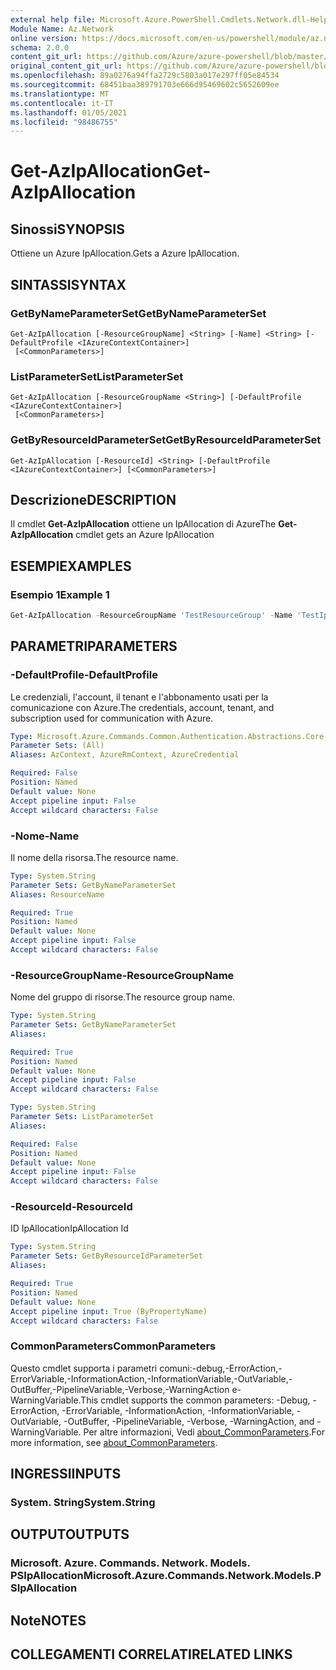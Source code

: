 ```yaml
---
external help file: Microsoft.Azure.PowerShell.Cmdlets.Network.dll-Help.xml
Module Name: Az.Network
online version: https://docs.microsoft.com/en-us/powershell/module/az.network/get-azipallocation
schema: 2.0.0
content_git_url: https://github.com/Azure/azure-powershell/blob/master/src/Network/Network/help/Get-AzIpAllocation.md
original_content_git_url: https://github.com/Azure/azure-powershell/blob/master/src/Network/Network/help/Get-AzIpAllocation.md
ms.openlocfilehash: 89a0276a94ffa2729c5803a017e297ff05e84534
ms.sourcegitcommit: 68451baa389791703e666d95469602c5652609ee
ms.translationtype: MT
ms.contentlocale: it-IT
ms.lasthandoff: 01/05/2021
ms.locfileid: "98486755"
---
```

# <span data-ttu-id="eb7cb-101">Get-AzIpAllocation</span><span class="sxs-lookup"><span data-stu-id="eb7cb-101">Get-AzIpAllocation</span></span>

## <span data-ttu-id="eb7cb-102">Sinossi</span><span class="sxs-lookup"><span data-stu-id="eb7cb-102">SYNOPSIS</span></span>
<span data-ttu-id="eb7cb-103">Ottiene un Azure IpAllocation.</span><span class="sxs-lookup"><span data-stu-id="eb7cb-103">Gets a Azure IpAllocation.</span></span>

## <span data-ttu-id="eb7cb-104">SINTASSI</span><span class="sxs-lookup"><span data-stu-id="eb7cb-104">SYNTAX</span></span>

### <span data-ttu-id="eb7cb-105">GetByNameParameterSet</span><span class="sxs-lookup"><span data-stu-id="eb7cb-105">GetByNameParameterSet</span></span>
```
Get-AzIpAllocation [-ResourceGroupName] <String> [-Name] <String> [-DefaultProfile <IAzureContextContainer>]
 [<CommonParameters>]
```

### <span data-ttu-id="eb7cb-106">ListParameterSet</span><span class="sxs-lookup"><span data-stu-id="eb7cb-106">ListParameterSet</span></span>
```
Get-AzIpAllocation [-ResourceGroupName <String>] [-DefaultProfile <IAzureContextContainer>]
 [<CommonParameters>]
```

### <span data-ttu-id="eb7cb-107">GetByResourceIdParameterSet</span><span class="sxs-lookup"><span data-stu-id="eb7cb-107">GetByResourceIdParameterSet</span></span>
```
Get-AzIpAllocation [-ResourceId] <String> [-DefaultProfile <IAzureContextContainer>] [<CommonParameters>]
```

## <span data-ttu-id="eb7cb-108">Descrizione</span><span class="sxs-lookup"><span data-stu-id="eb7cb-108">DESCRIPTION</span></span>
<span data-ttu-id="eb7cb-109">Il cmdlet **Get-AzIpAllocation** ottiene un IpAllocation di Azure</span><span class="sxs-lookup"><span data-stu-id="eb7cb-109">The **Get-AzIpAllocation** cmdlet gets an Azure IpAllocation</span></span>

## <span data-ttu-id="eb7cb-110">ESEMPI</span><span class="sxs-lookup"><span data-stu-id="eb7cb-110">EXAMPLES</span></span>

### <span data-ttu-id="eb7cb-111">Esempio 1</span><span class="sxs-lookup"><span data-stu-id="eb7cb-111">Example 1</span></span>
```powershell
Get-AzIpAllocation -ResourceGroupName 'TestResourceGroup' -Name 'TestIpAllocation'
```

## <span data-ttu-id="eb7cb-112">PARAMETRI</span><span class="sxs-lookup"><span data-stu-id="eb7cb-112">PARAMETERS</span></span>

### <span data-ttu-id="eb7cb-113">-DefaultProfile</span><span class="sxs-lookup"><span data-stu-id="eb7cb-113">-DefaultProfile</span></span>
<span data-ttu-id="eb7cb-114">Le credenziali, l'account, il tenant e l'abbonamento usati per la comunicazione con Azure.</span><span class="sxs-lookup"><span data-stu-id="eb7cb-114">The credentials, account, tenant, and subscription used for communication with Azure.</span></span>

```yaml
Type: Microsoft.Azure.Commands.Common.Authentication.Abstractions.Core.IAzureContextContainer
Parameter Sets: (All)
Aliases: AzContext, AzureRmContext, AzureCredential

Required: False
Position: Named
Default value: None
Accept pipeline input: False
Accept wildcard characters: False
```

### <span data-ttu-id="eb7cb-115">-Nome</span><span class="sxs-lookup"><span data-stu-id="eb7cb-115">-Name</span></span>
<span data-ttu-id="eb7cb-116">Il nome della risorsa.</span><span class="sxs-lookup"><span data-stu-id="eb7cb-116">The resource name.</span></span>

```yaml
Type: System.String
Parameter Sets: GetByNameParameterSet
Aliases: ResourceName

Required: True
Position: Named
Default value: None
Accept pipeline input: False
Accept wildcard characters: False
```

### <span data-ttu-id="eb7cb-117">-ResourceGroupName</span><span class="sxs-lookup"><span data-stu-id="eb7cb-117">-ResourceGroupName</span></span>
<span data-ttu-id="eb7cb-118">Nome del gruppo di risorse.</span><span class="sxs-lookup"><span data-stu-id="eb7cb-118">The resource group name.</span></span>

```yaml
Type: System.String
Parameter Sets: GetByNameParameterSet
Aliases:

Required: True
Position: Named
Default value: None
Accept pipeline input: False
Accept wildcard characters: False
```

```yaml
Type: System.String
Parameter Sets: ListParameterSet
Aliases:

Required: False
Position: Named
Default value: None
Accept pipeline input: False
Accept wildcard characters: False
```

### <span data-ttu-id="eb7cb-119">-ResourceId</span><span class="sxs-lookup"><span data-stu-id="eb7cb-119">-ResourceId</span></span>
<span data-ttu-id="eb7cb-120">ID IpAllocation</span><span class="sxs-lookup"><span data-stu-id="eb7cb-120">IpAllocation Id</span></span>

```yaml
Type: System.String
Parameter Sets: GetByResourceIdParameterSet
Aliases:

Required: True
Position: Named
Default value: None
Accept pipeline input: True (ByPropertyName)
Accept wildcard characters: False
```

### <span data-ttu-id="eb7cb-121">CommonParameters</span><span class="sxs-lookup"><span data-stu-id="eb7cb-121">CommonParameters</span></span>
<span data-ttu-id="eb7cb-122">Questo cmdlet supporta i parametri comuni:-debug,-ErrorAction,-ErrorVariable,-InformationAction,-InformationVariable,-OutVariable,-OutBuffer,-PipelineVariable,-Verbose,-WarningAction e-WarningVariable.</span><span class="sxs-lookup"><span data-stu-id="eb7cb-122">This cmdlet supports the common parameters: -Debug, -ErrorAction, -ErrorVariable, -InformationAction, -InformationVariable, -OutVariable, -OutBuffer, -PipelineVariable, -Verbose, -WarningAction, and -WarningVariable.</span></span> <span data-ttu-id="eb7cb-123">Per altre informazioni, Vedi [about_CommonParameters](http://go.microsoft.com/fwlink/?LinkID=113216).</span><span class="sxs-lookup"><span data-stu-id="eb7cb-123">For more information, see [about_CommonParameters](http://go.microsoft.com/fwlink/?LinkID=113216).</span></span>

## <span data-ttu-id="eb7cb-124">INGRESSI</span><span class="sxs-lookup"><span data-stu-id="eb7cb-124">INPUTS</span></span>

### <span data-ttu-id="eb7cb-125">System. String</span><span class="sxs-lookup"><span data-stu-id="eb7cb-125">System.String</span></span>

## <span data-ttu-id="eb7cb-126">OUTPUT</span><span class="sxs-lookup"><span data-stu-id="eb7cb-126">OUTPUTS</span></span>

### <span data-ttu-id="eb7cb-127">Microsoft. Azure. Commands. Network. Models. PSIpAllocation</span><span class="sxs-lookup"><span data-stu-id="eb7cb-127">Microsoft.Azure.Commands.Network.Models.PSIpAllocation</span></span>

## <span data-ttu-id="eb7cb-128">Note</span><span class="sxs-lookup"><span data-stu-id="eb7cb-128">NOTES</span></span>

## <span data-ttu-id="eb7cb-129">COLLEGAMENTI CORRELATI</span><span class="sxs-lookup"><span data-stu-id="eb7cb-129">RELATED LINKS</span></span>
